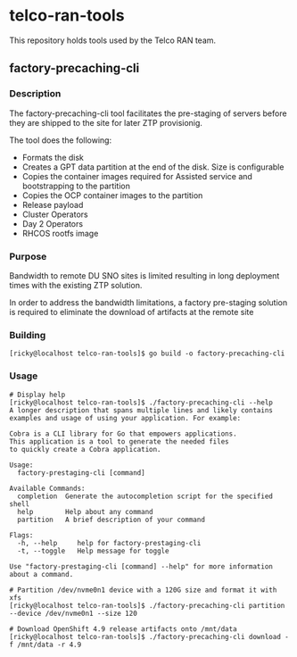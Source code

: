 # telco-ran-tools

This repository holds tools used by the Telco RAN team.

## factory-precaching-cli

### Description
The factory-precaching-cli tool facilitates the pre-staging of servers before they are shipped to the site for later ZTP provisionig. 

The tool does the following: 
* Formats the disk
* Creates a GPT data partition at the end of the disk. Size is configurable 
* Copies the container images required for Assisted service and bootstrapping to the partition 
* Copies the OCP container images to the partition 
* Release payload
* Cluster Operators 
* Day 2 Operators
* RHCOS rootfs image

### Purpose

Bandwidth to remote DU SNO sites is limited resulting in long deployment times with the existing ZTP solution.

In order to address the bandwidth limitations, a factory pre-staging solution is required to eliminate the download of artifacts at the remote site

### Building
```
[ricky@localhost telco-ran-tools]$ go build -o factory-precaching-cli
```

### Usage

```
# Display help
[ricky@localhost telco-ran-tools]$ ./factory-precaching-cli --help
A longer description that spans multiple lines and likely contains
examples and usage of using your application. For example:

Cobra is a CLI library for Go that empowers applications.
This application is a tool to generate the needed files
to quickly create a Cobra application.

Usage:
  factory-prestaging-cli [command]

Available Commands:
  completion  Generate the autocompletion script for the specified shell
  help        Help about any command
  partition   A brief description of your command

Flags:
  -h, --help     help for factory-prestaging-cli
  -t, --toggle   Help message for toggle

Use "factory-prestaging-cli [command] --help" for more information about a command.

# Partition /dev/nvme0n1 device with a 120G size and format it with xfs
[ricky@localhost telco-ran-tools]$ ./factory-precaching-cli partition --device /dev/nvme0n1 --size 120

# Download OpenShift 4.9 release artifacts onto /mnt/data
[ricky@localhost telco-ran-tools]$ ./factory-precaching-cli download -f /mnt/data -r 4.9
```

